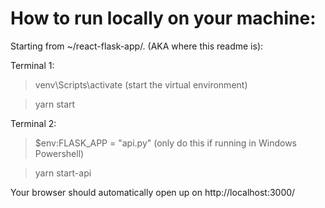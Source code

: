 # How to run locally on your machine:
Starting from ~/react-flask-app/. (AKA where this readme is):

Terminal 1:
> venv\Scripts\activate (start the virtual environment)

> yarn start

Terminal 2:
> $env:FLASK_APP = "api.py" (only do this if running in Windows Powershell)

> yarn start-api

Your browser should automatically open up on http://localhost:3000/